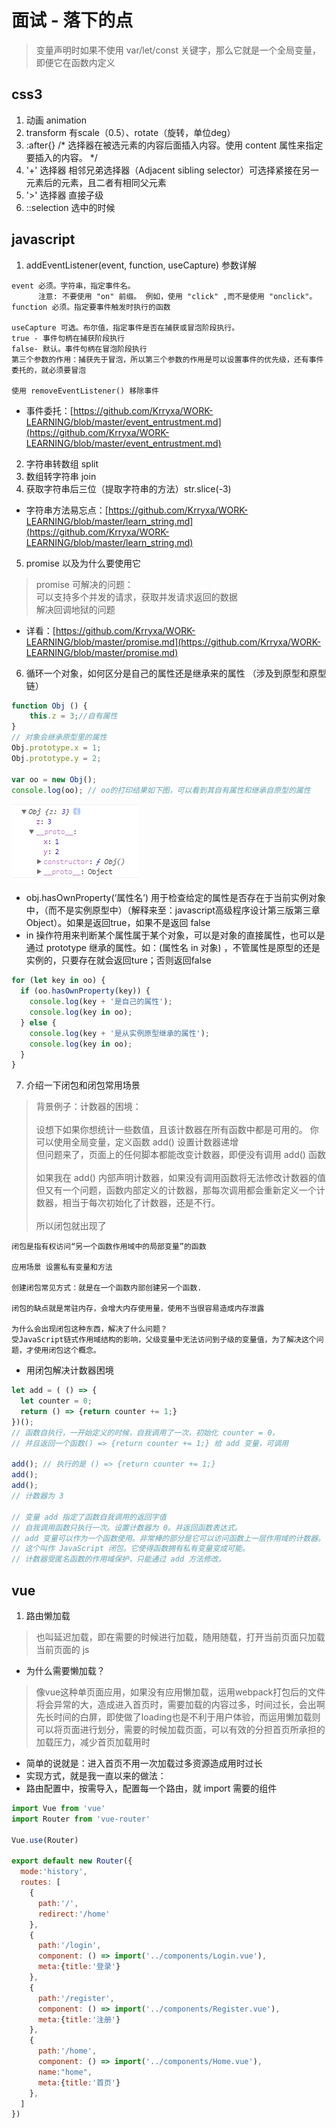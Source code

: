 # 面试 - 落下的点
> 变量声明时如果不使用 var/let/const 关键字，那么它就是一个全局变量，即便它在函数内定义

## css3
1. 动画 animation
2. transform 有scale（0.5）、rotate（旋转，单位deg）
3. :after{} /* 选择器在被选元素的内容后面插入内容。使用 content 属性来指定要插入的内容。 */
4. '+' 选择器 相邻兄弟选择器（Adjacent sibling selector）可选择紧接在另一元素后的元素，且二者有相同父元素
6. '>' 选择器 直接子级
7. ::selection 选中的时候

## javascript
1. addEventListener(event, function, useCapture) 参数详解
```
event 必须。字符串，指定事件名。
      注意: 不要使用 "on" 前缀。 例如，使用 "click" ,而不是使用 "onclick"。 
function 必须。指定要事件触发时执行的函数

useCapture 可选。布尔值，指定事件是否在捕获或冒泡阶段执行。
true - 事件句柄在捕获阶段执行
false- 默认。事件句柄在冒泡阶段执行
第三个参数的作用：捕获先于冒泡，所以第三个参数的作用是可以设置事件的优先级，还有事件委托的，就必须要冒泡

使用 removeEventListener() 移除事件
```
- 事件委托：[https://github.com/Krryxa/WORK-LEARNING/blob/master/event_entrustment.md](https://github.com/Krryxa/WORK-LEARNING/blob/master/event_entrustment.md)


2. 字符串转数组 split
3. 数组转字符串 join
4. 获取字符串后三位（提取字符串的方法）str.slice(-3)
- 字符串方法易忘点：[https://github.com/Krryxa/WORK-LEARNING/blob/master/learn_string.md](https://github.com/Krryxa/WORK-LEARNING/blob/master/learn_string.md)

5. promise 以及为什么要使用它
> promise 可解决的问题：<br>
> 可以支持多个并发的请求，获取并发请求返回的数据<br>
> 解决回调地狱的问题
- 详看：[https://github.com/Krryxa/WORK-LEARNING/blob/master/promise.md](https://github.com/Krryxa/WORK-LEARNING/blob/master/promise.md)


6. 循环一个对象，如何区分是自己的属性还是继承来的属性 （涉及到原型和原型链）
```javascript
function Obj () {
    this.z = 3;//自有属性
}
// 对象会继承原型里的属性
Obj.prototype.x = 1;
Obj.prototype.y = 2;

var oo = new Obj();
console.log(oo); // oo的打印结果如下图，可以看到其自有属性和继承自原型的属性
```
![](https://github.com/Krryxa/WORK-LEARNING/blob/master/images/p_13.jpg)
- obj.hasOwnProperty(‘属性名’) 用于检查给定的属性是否存在于当前实例对象中，（而不是实例原型中）（解释来至：javascript高级程序设计第三版第三章Object）。如果是返回true，如果不是返回 false
- in 操作符用来判断某个属性属于某个对象，可以是对象的直接属性，也可以是通过 prototype 继承的属性。如：(属性名 in 对象) ，不管属性是原型的还是实例的，只要存在就会返回ture；否则返回false
```javascript
for (let key in oo) {
  if (oo.hasOwnProperty(key)) {
    console.log(key + '是自己的属性');
    console.log(key in oo);
  } else {
    console.log(key + '是从实例原型继承的属性');
    console.log(key in oo);
  }
}
```

7. 介绍一下闭包和闭包常用场景
> 背景例子：计数器的困境：<br><br>
设想下如果你想统计一些数值，且该计数器在所有函数中都是可用的。
你可以使用全局变量，定义函数 add() 设置计数器递增<br>
但问题来了，页面上的任何脚本都能改变计数器，即便没有调用 add() 函数<br><br>
如果我在 add() 内部声明计数器，如果没有调用函数将无法修改计数器的值<br>
但又有一个问题，函数内部定义的计数器，那每次调用都会重新定义一个计数器，相当于每次初始化了计数器，还是不行。<br><br>
所以闭包就出现了

```
闭包是指有权访问“另一个函数作用域中的局部变量”的函数

应用场景 设置私有变量和方法

创建闭包常见方式：就是在一个函数内部创建另一个函数.

闭包的缺点就是常驻内存，会增大内存使用量，使用不当很容易造成内存泄露

为什么会出现闭包这种东西，解决了什么问题？
受JavaScript链式作用域结构的影响，父级变量中无法访问到子级的变量值，为了解决这个问题，才使用闭包这个概念。
```

- 用闭包解决计数器困境
```javascript
let add = ( () => {
  let counter = 0;
  return () => {return counter += 1;}
})();
// 函数自执行，一开始定义的时候，自我调用了一次，初始化 counter = 0，
// 并且返回一个函数() => {return counter += 1;} 给 add 变量，可调用

add(); // 执行的是 () => {return counter += 1;}
add();
add();
// 计数器为 3

// 变量 add 指定了函数自我调用的返回字值
// 自我调用函数只执行一次。设置计数器为 0。并返回函数表达式。
// add 变量可以作为一个函数使用。非常棒的部分是它可以访问函数上一层作用域的计数器。
// 这个叫作 JavaScript 闭包。它使得函数拥有私有变量变成可能。
// 计数器受匿名函数的作用域保护，只能通过 add 方法修改。
```

## vue
1. 路由懒加载
> 也叫延迟加载，即在需要的时候进行加载，随用随载，打开当前页面只加载当前页面的 js

- 为什么需要懒加载？
> 像vue这种单页面应用，如果没有应用懒加载，运用webpack打包后的文件将会异常的大，造成进入首页时，需要加载的内容过多，时间过长，会出啊先长时间的白屏，即使做了loading也是不利于用户体验，而运用懒加载则可以将页面进行划分，需要的时候加载页面，可以有效的分担首页所承担的加载压力，减少首页加载用时

- 简单的说就是：进入首页不用一次加载过多资源造成用时过长
- 实现方式，就是我一直以来的做法：
- 路由配置中，按需导入，配置每一个路由，就 import 需要的组件
```javascript
import Vue from 'vue'
import Router from 'vue-router'

Vue.use(Router)

export default new Router({
  mode:'history',
  routes: [
  	{
      path:'/',
      redirect:'/home'
    },
    {
      path:'/login',
      component: () => import('../components/Login.vue'),
      meta:{title:'登录'}
    },
    {
      path:'/register',
      component: () => import('../components/Register.vue'),
      meta:{title:'注册'}
    },
  	{
      path:'/home',
      component: () => import('../components/Home.vue'),
      name:"home",
      meta:{title:'首页'}
    },
  ]
})

```

